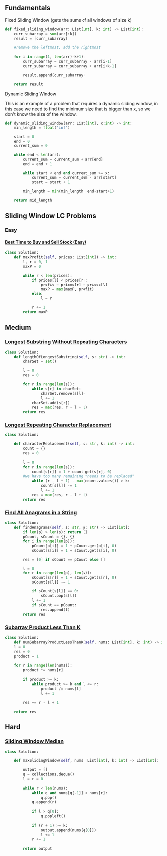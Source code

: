 
## Fundamentals 

Fixed Sliding Window (gets the sums of all windows of size k)

```python
def fixed_sliding_window(arr: List[int], k: int) -> List[int]:
	curr_subarray = sum(arr[:k])
	result = [curr_subarray]

	#remove the leftmost, add the rightmost
	
	for i in range(1, len(arr)-k+1):
		curr_subarray = curr_subarray - arr[i-1]
		curr_subarray = curr_subarray + arr[i+k-1]

		result.append(curr_subarray)

	return result
```

Dynamic Sliding Window 

This is an example of a problem that requires a dynamic sliding window, in this case we need to find the minimum size that is bigger than x, so we don't know the size of the window.

```python
def dynamic_sliding_window(arr: List[int], x:int) -> int:
	min_length = float('inf')

	start = 0
	end = 0
	current_sum = 0

	while end < len(arr):
		current_sum = current_sum + arr[end]
		end = end + 1

		while start < end and current_sum >= x:
			current_sum = current_sum - arr[start]
			start = start + 1

		min_length = min(min_length, end-start+1)

	return mid_length
```



## Sliding Window LC Problems 

### Easy
#### [Best Time to Buy and Sell Stock (Easy)](https://leetcode.com/problems/best-time-to-buy-and-sell-stock/)

```python
class Solution:
	def maxProfit(self, prices: List[int]) -> int:
		l, r = 0, 1
		maxP = 0

		while r < len(prices):
			if prices[l] < prices[r]:
				profit = prices[r] = prices[l]
				maxP = max(maxP, profit)
			else:
				l = r 

			r += 1
		return maxP
```




## Medium

### [Longest Substring Without Repeating Characters](https://leetcode.com/problems/longest-substring-without-repeating-characters/)

```python
class Solution:
	def lengthOfLongestSubstring(self, s: str) -> int:
		charSet = set()

		l = 0 
		res = 0

		for r in range(len(s)):
			while s[r] in charSet:
				charSet.remove(s[l])
				l += 1
			charSet.add(s[r])
			res = max(res, r - l + 1)
		return res
```


### [Longest Repeating Character Replacement](https://leetcode.com/problems/longest-repeating-character-replacement/)

```python
class Solution:

	def characterReplacement(self, s: str, k: int) -> int:
		count = {}
		res = 0
	
		l = 0
		for r in range(len(s)):
			count[s[r]] = 1 + count.get(s[r], 0)
		#we have too many remaining "needs to be replaced"	
			while (r - l + 1) - max(count.values()) > k:
				count[s[l]] -= 1
				l += 1
			res = max(res, r - l + 1)
		return res
```


### [Find All Anagrams in a String](https://leetcode.com/problems/find-all-anagrams-in-a-string/)

```python
class Solution:
	def findAnagrams(self, s: str, p: str) -> List[int]:
		if len(p) > len(s): return []
		pCount, sCount = {}. {}
		for i in range(len(p)):
			pCount[p[i]] = 1 + pCount.get(p[i], 0)
			sCount[s[i]] = 1 + sCount.get(s[i], 0)

		res = [0] if sCount == pCount else []

		l = 0 
		for r in range(len(p), len(s)):
			sCount[s[r]] = 1 + sCount.get(s[r], 0)
			sCount[s[l]] -= 1

			if sCount[s[l]] == 0:
				sCount.pop(s[l])
			l += 1
			if sCount == pCount:
				res.append(l)
		return res
```

### [Subarray Product Less Than K](https://leetcode.com/problems/subarray-product-less-than-k/)

```python
class Solution: 
	def numSubarrayProductLessThanK(self, nums: List[int], k: int) -> int: 
	l = 0 
	res = 0 
	product = 1 
	
	for r in range(len(nums)): 
		product *= nums[r] 
		
		if product >= k: 
			while product >= k and l <= r: 
				product /= nums[l] 
				l += 1 
				
		res += r - l + 1 
		
	return res

```




## Hard

### [Sliding Window Median](https://leetcode.com/problems/sliding-window-median/)

```python
class Solution:

	def maxSlidingWindow(self, nums: List[int], k: int) -> List[int]:

		output = []
		q = collections.deque()
		l = r = 0
	
		while r < len(nums):
			while q and nums[q[-1]] < nums[r]:
				q.pop()
			q.append(r)
	
			if l > q[0]:
				q.popleft()
	
			if (r + 1) >= k:
				output.append(nums[q[0]])
				l += 1
			r += 1
	
		return output 
		
	
```